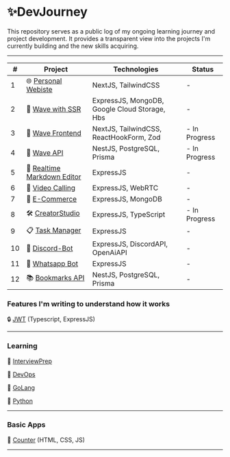 # ✨DevJourney

This repository serves as a public log of my ongoing learning journey and project development.
It provides a transparent view into the projects I'm currently building and the new skills acquiring.
___
| #   | Project                                                                      | Technologies                                       | Status                  |
|-----|------------------------------------------------------------------------------|---------------------------------------------------|-------------------------|
| 1   | 🌐 [Personal Webiste](https://github.com/ashikkabeer/Portfolio-NextJs)          | NextJS, TailwindCSS                                |  -                       |
| 2   | 🌊 [Wave with SSR](https://github.com/ashikkabeer/Wave-Social-Media-App-Backend)| ExpressJS, MongoDB, Google Cloud Storage, Hbs           |  -                       |
| 3   | 🚧 [Wave Frontend](https://github.com/ashikkabeer/wave-frontend)                | NextJS, TailwindCSS, ReactHookForm, Zod                     |  - In Progress                      |
| 4   | 🚧 [Wave API](https://github.com/ashikkabeer/wave-nestjs-api)                   | NestJS, PostgreSQL, Prisma                          |  - In Progress          |
| 5   | 📝 [Realtime Markdown Editor](https://github.com/ashikkabeer/realtime-markdown-editor)| ExpressJS                                      |  -                       |
| 6   | 🎥 [Video Calling](https://github.com/ashikkabeer/Video-Streaming-Web-App)      | ExpressJS, WebRTC                                  |  -                       |
| 7   | 🛒 [E-Commerce](https://github.com/ashikkabeer/shop-cart-project-nodejs)       | ExpressJS, MongoDB                                 |  -                       |
| 8   | 🛠️ [CreatorStudio](https://github.com/ashikkabeer/CreatorStudio)               | ExpressJS, TypeScript                              | - In Progress             |
| 9   | 📋 [Task Manager](https://github.com/ashikkabeer/task-manager)                  | ExpressJS                                          |  -                       |
| 10  | 🤖 [Discord-Bot](https://github.com/ashikkabeer/OpenAi-Discord-Bot)             | ExpressJS, DiscordAPI, OpenAiAPI                  |  -                       |
| 11  | 📱 [Whatsapp Bot](https://github.com/ashikkabeer/WA-GPT)                        | ExpressJS                                          |  -                       |
| 12  | 📚 [Bookmarks API](https://github.com/ashikkabeer/bookmarks-api)               | NestJS, PostgreSQL, Prisma                          |  -                       |

### Features I'm writing to understand how it works


🔒 [JWT](https://github.com/ashikkabeer/JWT-Auth-TS-Express) (Typescript, ExpressJS)

___
### Learning
🥊 [InterviewPrep](https://github.com/ashikkabeer/Coding-Practise)

🔢 [DevOps](https://github.com/ashikkabeer/devopsPlayground/)

🐍 [GoLang](https://github.com/ashikkabeer/GoLang-Code)

🐍 [Python](https://github.com/ashikkabeer/learn-python)
___
### Basic Apps

🔢 [Counter](https://github.com/ashikkabeer/Counter-Sample) (HTML, CSS, JS)

___
